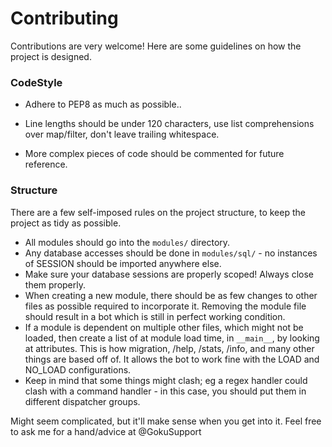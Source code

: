# Contributing

Contributions are very welcome! Here are some guidelines on how the project is designed.

### CodeStyle

- Adhere to PEP8 as much as possible..

- Line lengths should be under 120 characters, use list comprehensions over map/filter, don't leave trailing whitespace.

- More complex pieces of code should be commented for future reference.

### Structure

There are a few self-imposed rules on the project structure, to keep the project as tidy as possible.
- All modules should go into the `modules/` directory.
- Any database accesses should be done in `modules/sql/` - no instances of SESSION should be imported anywhere else.
- Make sure your database sessions are properly scoped! Always close them properly.
- When creating a new module, there should be as few changes to other files as possible required to incorporate it.
Removing the module file should result in a bot which is still in perfect working condition.
- If a module is dependent on multiple other files, which might not be loaded, then create a list of at module
load time, in `__main__`, by looking at attributes. This is how migration, /help, /stats, /info, and many other things
are based off of. It allows the bot to work fine with the LOAD and NO_LOAD configurations.
- Keep in mind that some things might clash; eg a regex handler could clash with a command handler - in this case, you 
should put them in different dispatcher groups.

Might seem complicated, but it'll make sense when you get into it. Feel free to ask me for a hand/advice at @GokuSupport
